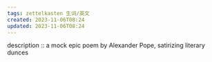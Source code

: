 ```yaml
---
tags: zettelkasten 生词/英文
created: 2023-11-06T08:24
updated: 2023-11-06T08:24
---
```


description :: a mock epic poem by Alexander Pope, satirizing literary dunces

